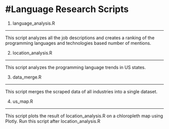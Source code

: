 #Language Research Scripts
===========================

1. language_analysis.R
----------------------
This script analyzes all the job descriptions and creates a ranking of the programming languages and technologies based number of mentions.

2. location_analysis.R
----------------------
This script analyzes the programming language trends in US states.

3. data_merge.R
----------------
This script merges the scraped data of all industries into a single dataset.

4. us_map.R
------------
This script plots the result of location_analysis.R on a chloropleth map using Plotly. Run this script after location_analysis.R